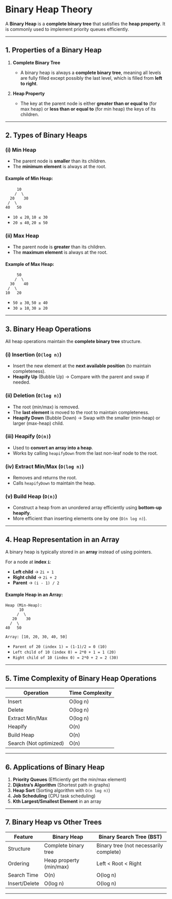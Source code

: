# Binary Heap Theory

A **Binary Heap** is a **complete binary tree** that satisfies the **heap property**. It is commonly used to implement priority queues efficiently.

---

## 1\. Properties of a Binary Heap

1.  **Complete Binary Tree**

    - A binary heap is always a **complete binary tree**, meaning all levels are fully filled except possibly the last level, which is filled from **left to right**.

2.  **Heap Property**

    - The key at the parent node is either **greater than or equal to** (for max heap) or **less than or equal to** (for min heap) the keys of its children.

---

## 2\. Types of Binary Heaps

### (i) Min Heap

- The parent node is **smaller** than its children.
- The **minimum element** is always at the root.

#### Example of Min Heap:

         10
        /  \
      20    30
     /  \
    40   50

- `10 ≤ 20`, `10 ≤ 30`
- `20 ≤ 40`, `20 ≤ 50`

### (ii) Max Heap

- The parent node is **greater** than its children.
- The **maximum element** is always at the root.

#### Example of Max Heap:

         50
        /  \
      30    40
     /  \
    10   20

- `50 ≥ 30`, `50 ≥ 40`
- `30 ≥ 10`, `30 ≥ 20`

---

## 3\. Binary Heap Operations

All heap operations maintain the **complete binary tree** structure.

### (i) Insertion (`O(log n)`)

- Insert the new element at the **next available position** (to maintain completeness).
- **Heapify Up** (Bubble Up) → Compare with the parent and swap if needed.

### (ii) Deletion (`O(log n)`)

- The root (min/max) is removed.
- The **last element** is moved to the root to maintain completeness.
- **Heapify Down** (Bubble Down) → Swap with the smaller (min-heap) or larger (max-heap) child.

### (iii) Heapify (`O(n)`)

- Used to **convert an array into a heap**.
- Works by calling `heapifyDown` from the last non-leaf node to the root.

### (iv) Extract Min/Max (`O(log n)`)

- Removes and returns the root.
- Calls `heapifyDown` to maintain the heap.

### (v) Build Heap (`O(n)`)

- Construct a heap from an unordered array efficiently using **bottom-up heapify**.
- More efficient than inserting elements one by one (`O(n log n)`).

---

## 4\. Heap Representation in an Array

A binary heap is typically stored in an **array** instead of using pointers.

For a node at **index `i`**:

- **Left child** → `2i + 1`
- **Right child** → `2i + 2`
- **Parent** → `(i - 1) / 2`

#### Example Heap in an Array:

    Heap (Min-Heap):
          10
         /  \
       20    30
      /  \
    40   50

    Array: [10, 20, 30, 40, 50]

- `Parent of 20 (index 1) = (1-1)/2 = 0 (10)`
- `Left child of 10 (index 0) = 2*0 + 1 = 1 (20)`
- `Right child of 10 (index 0) = 2*0 + 2 = 2 (30)`

---

## 5\. Time Complexity of Binary Heap Operations

| Operation              | Time Complexity |
| ---------------------- | --------------- |
| Insert                 | O(log n)        |
| Delete                 | O(log n)        |
| Extract Min/Max        | O(log n)        |
| Heapify                | O(n)            |
| Build Heap             | O(n)            |
| Search (Not optimized) | O(n)            |

---

## 6\. Applications of Binary Heap

1.  **Priority Queues** (Efficiently get the min/max element)
2.  **Dijkstra’s Algorithm** (Shortest path in graphs)
3.  **Heap Sort** (Sorting algorithm with `O(n log n)`)
4.  **Job Scheduling** (CPU task scheduling)
5.  **Kth Largest/Smallest Element** in an array

---

## 7\. Binary Heap vs Other Trees

| Feature       | Binary Heap             | Binary Search Tree (BST)               |
| ------------- | ----------------------- | -------------------------------------- |
| Structure     | Complete binary tree    | Binary tree (not necessarily complete) |
| Ordering      | Heap property (min/max) | Left < Root < Right                    |
| Search Time   | O(n)                    | O(log n)                               |
| Insert/Delete | O(log n)                | O(log n)                               |

---
